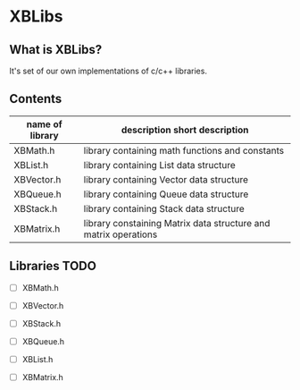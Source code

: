 # XBLibs

## What is XBLibs?
It's set of our own implementations of c/c++ libraries.

## Contents

name of library | description	short description
----------------|------------
XBMath.h				| library containing math functions and constants
XBList.h			  | library containing List data structure
XBVector.h      | library containing Vector data structure
XBQueue.h 			| library containing Queue data structure
XBStack.h 			| library containing Stack data structure
XBMatrix.h 			| library constaining  Matrix data structure and matrix operations



## Libraries TODO
- [ ] XBMath.h
- [ ] XBVector.h
- [ ] XBStack.h
- [ ] XBQueue.h
- [ ] XBList.h
- [ ] XBMatrix.h

